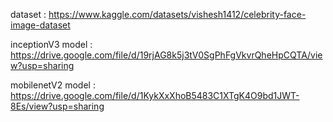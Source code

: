 dataset : https://www.kaggle.com/datasets/vishesh1412/celebrity-face-image-dataset

inceptionV3 model : https://drive.google.com/file/d/19rjAG8k5j3tV0SgPhFgVkvrQheHpCQTA/view?usp=sharing

mobilenetV2 model : https://drive.google.com/file/d/1KykXxXhoB5483C1XTgK4O9bd1JWT-8Es/view?usp=sharing
